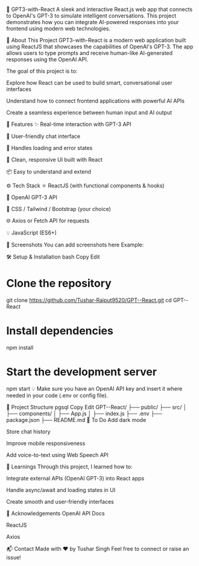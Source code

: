 🤖 GPT3-with-React
A sleek and interactive React.js web app that connects to OpenAI's GPT-3 to simulate intelligent conversations. This project demonstrates how you can integrate AI-powered responses into your frontend using modern web technologies.

🧠 About This Project
GPT3-with-React is a modern web application built using ReactJS that showcases the capabilities of OpenAI's GPT-3. The app allows users to type prompts and receive human-like AI-generated responses using the OpenAI API.

The goal of this project is to:

Explore how React can be used to build smart, conversational user interfaces

Understand how to connect frontend applications with powerful AI APIs

Create a seamless experience between human input and AI output

🚀 Features
✨ Real-time interaction with GPT-3 API

💬 User-friendly chat interface

🔄 Handles loading and error states

🎨 Clean, responsive UI built with React

📦 Easy to understand and extend

⚙️ Tech Stack
⚛️ ReactJS (with functional components & hooks)

📡 OpenAI GPT-3 API

🎨 CSS / Tailwind / Bootstrap (your choice)

🌐 Axios or Fetch API for requests

💡 JavaScript (ES6+)

📸 Screenshots
You can add screenshots here
Example:

🛠️ Setup & Installation
bash
Copy
Edit
# Clone the repository
git clone https://github.com/Tushar-Rajput9520/GPT--React.git
cd GPT--React

# Install dependencies
npm install

# Start the development server
npm start
💡 Make sure you have an OpenAI API key and insert it where needed in your code (.env or config file).

📁 Project Structure
pgsql
Copy
Edit
GPT--React/
├── public/
├── src/
│   ├── components/
│   ├── App.js
│   ├── index.js
├── .env
├── package.json
├── README.md
📌 To Do
 Add dark mode

 Store chat history

 Improve mobile responsiveness

 Add voice-to-text using Web Speech API

🧠 Learnings
Through this project, I learned how to:

Integrate external APIs (OpenAI GPT-3) into React apps

Handle async/await and loading states in UI

Create smooth and user-friendly interfaces

🙌 Acknowledgements
OpenAI API Docs

ReactJS

Axios

📬 Contact
Made with ❤️ by Tushar Singh
Feel free to connect or raise an issue!

